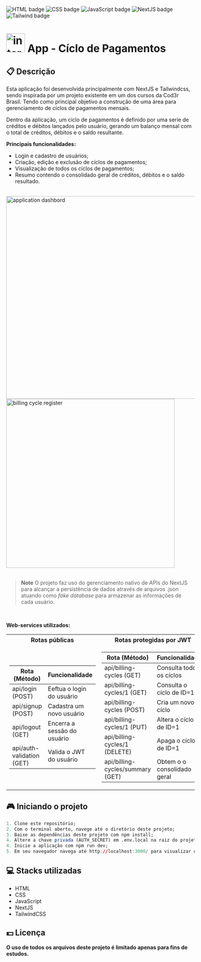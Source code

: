 ![HTML badge](https://img.shields.io/badge/html5-%23E34F26.svg?style=for-the-badge&logo=html5&logoColor=white)
![CSS badge](https://img.shields.io/badge/css3-%231572B6.svg?style=for-the-badge&logo=css3&logoColor=white)
![JavaScript badge](https://img.shields.io/badge/javascript-%23323330.svg?style=for-the-badge&logo=javascript&logoColor=%23F7DF1E)
![NextJS badge](https://img.shields.io/badge/Next-black?style=for-the-badge&logo=next.js&logoColor=white)
![Tailwind badge](https://img.shields.io/badge/tailwindcss-%2338B2AC.svg?style=for-the-badge&logo=tailwind-css&logoColor=white)

# <img src="https://user-images.githubusercontent.com/105606295/221874628-e371951e-5a17-4570-8ecc-dfac851f8f86.png" width="50px" height="50px" alt="internet banking icon"><img> App - Cíclo de Pagamentos

## 📋 Descrição

Esta aplicação foi desenvolvida principalmente com NextJS e Tailwindcss, sendo inspirada por um projeto existente em um dos cursos da Cod3r Brasil. Tendo como principal objetivo a construção de uma área para gerenciamento de cíclos de pagamentos mensais.

Dentro da aplicação, um ciclo de pagamentos é definido por uma seríe de créditos e débitos lançados pelo usuário, gerando um balanço mensal com o total de créditos, débitos e o saldo resultante.

**Principais funcionalidades:**

-   Login e cadastro de usuários;
-   Criação, edição e exclusão de cíclos de pagamentos;
-   Visualização de todos os cíclos de pagamentos;
-   Resumo contendo o consolidado geral de créditos, débitos e o saldo resultado.

<br>

<div align="left">
    <img width="540px" src="https://user-images.githubusercontent.com/105606295/221878736-a432e707-8bf0-46b4-b6b3-d0b2ab039f14.png" alt="application dashbord"/>
    <img width="450px" src="https://user-images.githubusercontent.com/105606295/221897219-4170596c-ea76-44bc-93f8-5f36ab09fcbd.png" alt="billing cycle register"/>
</div>

<br>

> **Note**
> O projeto faz uso do gerenciamento nativo de APIs do NextJS para alcançar a persistência de dados através de arquivos .json atuando como _fake database_ para armazenar as informações de cada usuário.

<br>

**Web-services utilizados:**

<table>
<tr>
<th>Rotas públicas</th>
<th>Rotas protegidas por JWT </th>
</tr>
<tr>
<td>

| Rota (Método)             | Funcionalidade              |
| ------------------------- | --------------------------- |
| api/login (POST)          | Eeftua o login do usuário   |
| api/signup (POST)         | Cadastra um novo usuário    |
| api/logout (GET)          | Encerra a sessão do usuário |
| api/auth-validation (GET) | Valida o JWT do usuário     |

</td>
<td>

| Rota (Método)                    | Funcionalidade              |
| -------------------------------- | --------------------------- |
| api/billing-cycles (GET)         | Consulta todos os cíclos    |
| api/billing-cycles/1 (GET)       | Consulta o cíclo de ID=1    |
| api/billing-cycles (POST)        | Cria um novo cíclo          |
| api/billing-cycles/1 (PUT)       | Altera o cíclo de ID=1      |
| api/billing-cycles/1 (DELETE)    | Apaga o cíclo de ID=1       |
| api/billing-cycles/summary (GET) | Obtem o o consolidado geral |

</td>
</tr>
</table>

## 🎮 Iniciando o projeto

```r
1. Clone este repositório;
2. Com o terminal aberto, navege até o diretório deste projeto;
3. Baixe as dependências deste projeto com npm install;
4. Altere a chave privada (AUTH_SECRET) em .env.local na raiz do projeto para uma chave do seu gosto;
4. Inicie a aplicação com npm run dev;
5. Em seu navegador navega até http://localhost:3000/ para visualizar o projeto.
```

## 💻 Stacks utilizadas

-   HTML
-   CSS
-   JavaScript
-   NextJS
-   TailwindCSS

## 💵 Licença

**O uso de todos os arquivos deste projeto é limitado apenas para fins de estudos.**
